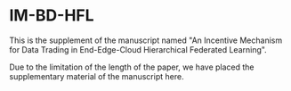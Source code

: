 # IM-BD-HFL

This is the supplement of the manuscript named "An Incentive Mechanism for Data Trading in End-Edge-Cloud Hierarchical Federated Learning".

Due to the limitation of the length of the paper, we have placed the supplementary material of the manuscript here.
